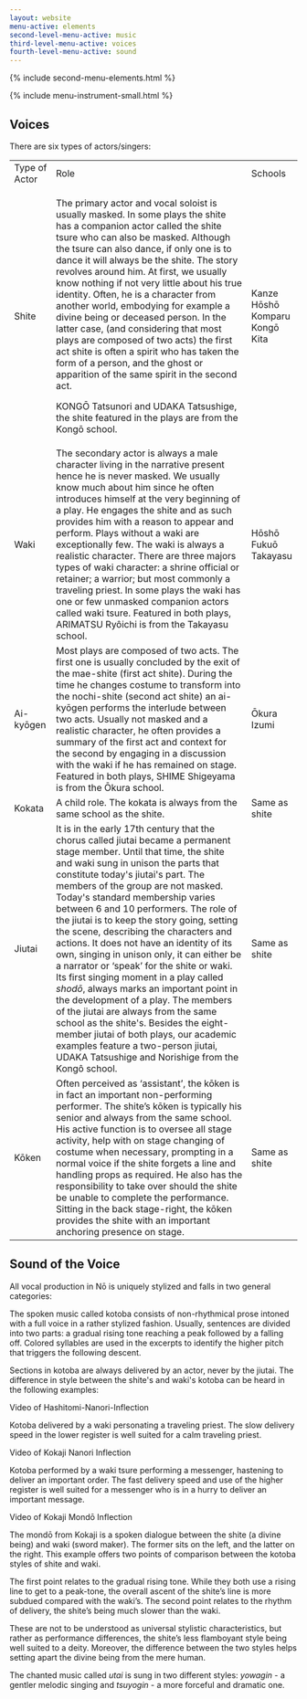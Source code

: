 ```yaml
---
layout: website
menu-active: elements
second-level-menu-active: music
third-level-menu-active: voices
fourth-level-menu-active: sound
---
```


{% include second-menu-elements.html %}

{% include menu-instrument-small.html %}

<main class="page-content">
  <div class="text-container">
    <h2>Voices</h2>
    <p>There are six types of actors/singers:</p>
  </div>
  <table class="content-table">
    <tr class="content-table__row--header">
      <td class="content-table__column">Type of Actor</td>
      <td class="content-table__column">Role</td>
      <td class="content-table__column">Schools</td>
    </tr>
    <tr class="content-table__row">
      <td class="content-table__column">Shite</td>
      <td class="content-table__column"><p>The primary actor and vocal soloist is usually masked. In some plays the shite has a companion actor called the shite tsure who can also be masked. Although the tsure can also dance, if only one is to dance it will always be the shite. The story revolves around him. At first, we usually know nothing if not very little about his true identity. Often, he is a character from another world, embodying for example a divine being or deceased person. In the latter case, (and considering that most plays are composed of two acts) the first act shite is often a spirit who has taken the form of a person, and the ghost or apparition of the same spirit in the second act.</p><p>KONGŌ Tatsunori and UDAKA Tatsushige, the shite featured in the plays are from the Kongō school.</p></td>
      <td class="content-table__column">Kanze<br>Hōshō<br>Komparu<br>Kongō<br>Kita</td>
    </tr>
    <tr class="content-table__row">
      <td class="content-table__column">Waki</td>
      <td class="content-table__column">The secondary actor is always a male character living in the narrative present hence he is never masked. We usually know much about him since he often introduces himself at the very beginning of a play. He engages the shite and as such provides him with a reason to appear and perform. Plays without a waki are exceptionally few. The waki is always a realistic character. There are three majors types of waki character: a shrine official or retainer; a warrior; but most commonly a traveling priest. In some plays the waki has one or few unmasked companion actors called waki tsure. Featured in both plays, ARIMATSU Ryôichi is from the Takayasu school.</td>
      <td class="content-table__column">Hōshō<br>Fukuō<br>Takayasu</td>
    </tr>
    <tr class="content-table__row">
      <td class="content-table__column">Ai-kyōgen</td>
      <td class="content-table__column">Most plays are composed of two acts. The first one is usually concluded by the exit of the mae-shite (first act shite). During the time he changes costume to transform into the nochi-shite (second act shite) an ai-kyōgen performs the interlude between two acts. Usually not masked and a realistic character, he often provides a summary of the first act and context for the second by engaging in a discussion with the waki if he has remained on stage. Featured in both plays, SHIME Shigeyama is from the Ōkura school.</td>
      <td class="content-table__column">Ōkura<br>Izumi</td>
    </tr>
    <tr class="content-table__row">
      <td class="content-table__column">Kokata</td>
      <td class="content-table__column">A child role. The kokata is always from the same school as the shite.</td>
      <td class="content-table__column">Same as shite</td>
    </tr>
    <tr class="content-table__row">
      <td class="content-table__column">Jiutai</td>
      <td class="content-table__column">It is in the early 17th century that the chorus called jiutai became a permanent stage member. Until that time, the shite and waki sung in unison the parts that constitute today's jiutai's part. The members of the group are not masked. Today's standard membership varies between 6 and 10 performers. The role of the jiutai is to keep the story going, setting the scene, describing the characters and actions.  It does not have an identity of its own, singing in unison only, it can either be a narrator or ‘speak’ for the shite or waki. Its first singing moment in a play called <em>shodō</em>, always marks an important point in the development of a play. The members of the jiutai are always from the same school as the shite's. Besides the eight-member jiutai of both plays, our academic examples feature a two-person jiutai, UDAKA Tatsushige and Norishige from the Kongô school.</td>
      <td class="content-table__column">Same as shite</td>
    </tr>
    <tr class="content-table__row">
      <td class="content-table__column">Kōken</td>
      <td class="content-table__column">Often perceived as ‘assistant’, the kōken is in fact an important non-performing performer. The shite’s kōken is typically his senior and always from the same school. His active function is to oversee all stage activity, help with on stage changing of costume when necessary, prompting in a normal voice if the shite forgets a line and handling props as required. He also has the responsibility to take over should the shite be unable to complete the performance. Sitting in the back stage-right, the kōken provides the shite with an important anchoring presence on stage.</td>
      <td class="content-table__column">Same as shite</td>
    </tr>
  </table>

  <div class="text-container">
    <h2>Sound of the Voice</h2>
    <p>All vocal production in Nō is uniquely stylized and falls in two general categories: </p>
  </div>

  <div id="tabs"></div>
  <section id='spoken' title='Spoken' class='tabbed-narrative'>
    <p>The spoken music called kotoba consists of non-rhythmical prose intoned with a full voice in a rather stylized fashion. Usually, sentences are divided into two parts: a gradual rising tone reaching a peak followed by a falling off.  Colored syllables are used in the excerpts to identify the higher pitch that triggers the following descent.</p>
    <p>Sections in kotoba are always delivered by an actor, never by the jiutai. The difference in style between the shite's and waki's kotoba can be heard in the following examples:</p>
  </section>
  <section id='Hashitomi-Nanori-Inflection' title='Hashitomi Nanori Inflection' class='tabbed-narrative'>
      <p>Video of Hashitomi-Nanori-Inflection
      </p>
      <p>Kotoba delivered by a waki personating a traveling priest. The slow delivery speed in the lower register is well suited for a calm traveling priest.</p>
  </section>
  <section id='Kokaji-Nanori-Inflection' title='Kokaji Nanori Inflection' class='tabbed-narrative'>
      <p>Video of Kokaji Nanori Inflection</p>
      <p>Kotoba performed by a waki tsure performing a messenger, hastening to deliver an important order. The fast delivery speed and use of the higher register is well suited for a messenger who is in a hurry to deliver an important message.</p>
  </section>
  <section id='Kokaji-Mondō-Inflection' title='Kokaji Mondō Inflection' class='tabbed-narrative'>
      <p>Video of Kokaji Mondō Inflection</p>
      <p>The mondō from Kokaji is a spoken dialogue between the  shite (a divine being)  and waki (sword maker). The former sits on the left, and the latter on the right. This example offers two points of comparison between the kotoba styles of shite and waki.</p>
      <p>The first point relates to the gradual rising tone. While they both use a rising line to get to a peak-tone, the overall ascent of the shite’s line is more subdued compared with the waki’s. The second point relates to the rhythm of delivery, the shite’s being much slower than the waki.</p>
      <p>These are not to be understood as universal stylistic characteristics, but rather as performance differences, the shite’s less flamboyant style being well suited to a deity. Moreover, the difference between the two styles helps setting apart the divine being from the mere human.</p>
    </section>


  <section id='chanted' title='Chanted' class='tabbed-narrative'>
    <p>
    The chanted music called <em>utai</em> is sung in two different styles: <em>yowagin</em> - a gentler melodic singing and <em>tsuyogin</em> - a more forceful and dramatic one.
    </p>
  </section>

</main>


